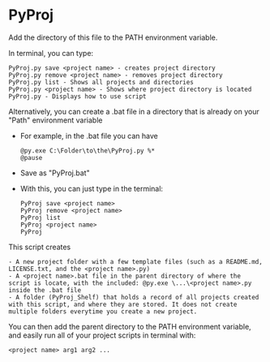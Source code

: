 # PyProj

Add the directory of this file to the PATH environment variable.

In terminal, you can type:

    PyProj.py save <project name> - creates project directory
    PyProj.py remove <project name> - removes project directory
    PyProj.py list - Shows all projects and directories
    PyProj.py <project name> - Shows where project directory is located
    PyProj.py - Displays how to use script
    
Alternatively, you can create a .bat file in a directory that is already on your "Path" environment variable
  - For example, in the .bat file you can have

        @py.exe C:\Folder\to\the\PyProj.py %*
        @pause
    
  - Save as "PyProj.bat"
  
  - With this, you can just type in the terminal:
  
        PyProj save <project name>
        PyProj remove <project name>
        PyProj list
        PyProj <project name>
        PyProj

This script creates

    - A new project folder with a few template files (such as a README.md, LICENSE.txt, and the <project name>.py)
    - A <project name>.bat file in the parent directory of where the script is locate, with the included: @py.exe \...\<project name>.py  inside the .bat file
    - A folder (PyProj_Shelf) that holds a record of all projects created with this script, and where they are stored. It does not create multiple folders everytime you create a new project.
  
You can then add the parent directory to the PATH environment variable, and easily run all of your project scripts in terminal with:

    <project name> arg1 arg2 ...


